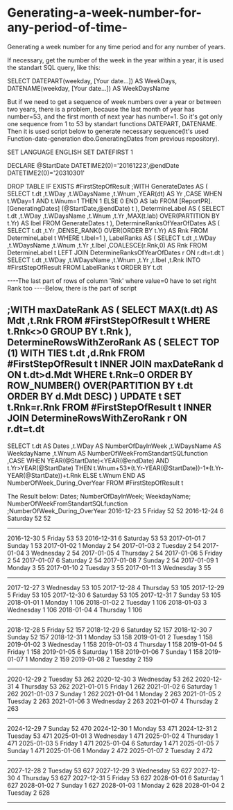 # Generating-a-week-number-for-any-period-of-time-
Generating a week number for any time period and for any number of years.

If necessary, get the number of the week in the year within a year, it is used the standart SQL query, like this:

SELECT
DATEPART(weekday, [Your date...]) AS WeekDays,
DATENAME(weekday, [Your date...]) AS WeekDaysName

  But if we need to get a sequence of week numbers over a year or between two years, there is a problem, because the last month of year has number=53, and the first month of next year has number=1. So it's got only one sequence from 1 to 53 by standart functions DATEPART, DATENAME. Then it is used script below to generate necessary sequence(It's used Function-date-generation dbo.GeneratingDates from previous repository). 

SET LANGUAGE ENGLISH
SET DATEFIRST 1

DECLARE @StartDate DATETIME2(0)='20161223',@endDate DATETIME2(0)='20310301'


DROP TABLE IF EXISTS #FirstStepOfResult
;WITH GenerateDates
AS
(
SELECT 
   t.dt
  ,t.WDay
  ,t.WDaysName
  ,t.Wnum
  ,YEAR(dt) AS Yr
  ,CASE WHEN t.WDay=1 AND t.Wnum=1 THEN 1 ELSE 0 END AS lab
FROM [ReportPR].[GeneratingDates] (@StartDate,@endDate) t
),
DetermineLabel
AS
(
SELECT 
   t.dt
  ,t.WDay
  ,t.WDaysName
  ,t.Wnum
  ,t.Yr
  ,MAX(t.lab) OVER(PARTITION BY t.Yr) AS lbel
FROM GenerateDates t
),
DetermineRanksOfYearOfDates
AS
(
SELECT 
  t.dt
 ,t.Yr
 ,DENSE_RANK() OVER(ORDER BY t.Yr) AS Rnk
FROM DetermineLabel t
WHERE t.lbel=1
),
LabelRanks
AS
(
SELECT 
   t.dt
  ,t.WDay
  ,t.WDaysName
  ,t.Wnum
  ,t.Yr
  ,t.lbel
  ,COALESCE(r.Rnk,0) AS Rnk
FROM DetermineLabel t
LEFT JOIN DetermineRanksOfYearOfDates r ON r.dt=t.dt
)
SELECT 
   t.dt
  ,t.WDay
  ,t.WDaysName
  ,t.Wnum
  ,t.Yr
  ,t.lbel
  ,t.Rnk
  INTO #FirstStepOfResult
FROM LabelRanks t
ORDER BY t.dt

----The last part of rows of column 'Rnk' where value=0 have to set right Rank too
----Below, there is the part of script

;WITH maxDateRank
AS
(
SELECT 
    MAX(t.dt) AS Mdt
  ,t.Rnk
FROM #FirstStepOfResult t
WHERE t.Rnk<>0
GROUP BY t.Rnk
),
DetermineRowsWithZeroRank
AS
(
SELECT TOP (1) WITH TIES
  t.dt
 ,d.Rnk
FROM #FirstStepOfResult t
INNER JOIN maxDateRank d ON t.dt>d.Mdt
WHERE t.Rnk=0
ORDER BY ROW_NUMBER() OVER(PARTITION BY t.dt ORDER BY d.Mdt DESC) 
)
UPDATE t 
  SET t.Rnk=r.Rnk
FROM #FirstStepOfResult t
INNER JOIN DetermineRowsWithZeroRank r ON r.dt=t.dt
-----------------------------------------------------------------------
SELECT 
  t.dt AS Dates
  ,t.WDay AS NumberOfDayInWeek
  ,t.WDaysName AS WeekdayName
  ,t.Wnum AS NumberOfWeekFromStandartSQLfunction
  ,CASE
     WHEN YEAR(@StartDate)<YEAR(@endDate) AND t.Yr>YEAR(@StartDate) THEN t.Wnum+53*(t.Yr-YEAR(@StartDate))-1*(t.Yr-YEAR(@StartDate))+t.Rnk
	 ELSE t.Wnum
   END AS NumberOfWeek_During_OverYear 
FROM #FirstStepOfResult t

The Result below:
Dates;	    NumberOfDayInWeek;	WeekdayName;	NumberOfWeekFromStandartSQLfunction	;NumberOfWeek_During_OverYear
2016-12-23	5	                  Friday	        52	                                52
2016-12-24	6	                  Saturday	        52	                                52
***
2016-12-30	5	                  Friday	        53	                                53
2016-12-31	6	                  Saturday	        53	                                53
2017-01-01	7                 	  Sunday	         1	                                53
2017-01-02	1	                  Monday	         2	                                54
2017-01-03	2	                  Tuesday	         2	                                54
2017-01-04	3	                  Wednesday	         2	                                54
2017-01-05	4	                  Thursday	         2	                                54
2017-01-06	5	                  Friday	         2	                                54
2017-01-07	6	                  Saturday	         2	                                54
2017-01-08	7	                  Sunday	         2	                                54
2017-01-09	1	                  Monday	         3	                                55
2017-01-10	2	                  Tuesday	         3	                                55
2017-01-11	3	                  Wednesday	         3	                                55
***
2017-12-27	3	                  Wednesday	        53	                               105
2017-12-28	4	                  Thursday	        53	                               105
2017-12-29	5	                  Friday	        53	                               105
2017-12-30	6	                  Saturday	        53	                               105
2017-12-31	7	                  Sunday	        53	                               105
2018-01-01	1	                  Monday	         1	                               106
2018-01-02	2	                  Tuesday	         1	                               106
2018-01-03	3	                  Wednesday	         1	                               106
2018-01-04	4	                  Thursday	         1	                               106
***
2018-12-28	5	                  Friday	        52	                               157
2018-12-29	6	                  Saturday	        52	                               157
2018-12-30	7	                  Sunday	        52	                               157
2018-12-31	1	                  Monday	        53	                               158
2019-01-01	2	                  Tuesday	         1	                               158
2019-01-02	3	                  Wednesday	         1	                               158
2019-01-03	4	                  Thursday	         1	                               158
2019-01-04	5	                  Friday	         1	                               158
2019-01-05	6	                  Saturday	         1	                               158
2019-01-06	7	                  Sunday	         1	                               158
2019-01-07	1	                  Monday	         2	                               159
2019-01-08	2	                  Tuesday	         2	                               159
***
2020-12-29	2	                  Tuesday	        53	           262
2020-12-30	3	                  Wednesday	        53	     262
2020-12-31	4	                  Thursday	        53	          262
2021-01-01	5	                  Friday	         1	            262
2021-01-02	6	                  Saturday	         1	          262
2021-01-03	7	                  Sunday	         1	              262
2021-01-04	1	                  Monday	         2	              263
2021-01-05	2	                  Tuesday	         2	           263
2021-01-06	3	                  Wednesday	         2	           263
2021-01-07	4	                  Thursday	         2	           263
***
2024-12-29	7	                  Sunday	        52	              470
2024-12-30	1	                  Monday	        53	           471
2024-12-31	2	                  Tuesday	        53	             471
2025-01-01	3	                  Wednesday	         1	            471
2025-01-02	4	                  Thursday	               1	              471
2025-01-03	5	                  Friday	                      1	                471
2025-01-04	6	                  Saturday	                   1	              471
2025-01-05	7	                  Sunday	                    1	                  471
2025-01-06	1	                  Monday	                   2	                    472
2025-01-07	2	                  Tuesday	                       2	                       472
***
2027-12-28	2	                  Tuesday	                     53	               627
2027-12-29	3	                  Wednesday	               53	             627
2027-12-30	4	                  Thursday	                  53	              627
2027-12-31	5	                  Friday	                    53	               627
2028-01-01	6	                  Saturday	                        1	                627
2028-01-02	7	                  Sunday                       	1	                      627
2028-01-03	1	                  Monday	                     2	             628
2028-01-04	2	                  Tuesday                 	2	                       628
***

